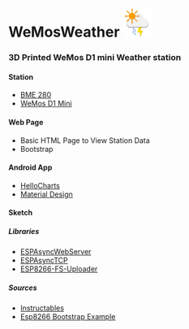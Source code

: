 # WeMosWeather <img src="/assets/logo.png" height="56"> 
### 3D Printed WeMos D1 mini Weather station
#### Station
* [BME 280](https://de.aliexpress.com/item/32801639254.html?src=google&src=google&albch=shopping&acnt=494-037-6276&isdl=y&slnk=&plac=&mtctp=&albbt=Gploogle_7_shopping&aff_atform=google&aff_short_key=UneMJZVf&&albagn=888888&albcp=1705854617&albag=67310370915&trgt=743612850714&crea=de32801639254&netw=u&device=c&albpg=743612850714&albpd=de32801639254&gclid=EAIaIQobChMIqMSEpN7e6gIVkLt3Ch35YAZTEAQYASABEgLxBfD_BwE&gclsrc=aw.ds)
* [WeMos D1 Mini](https://docs.wemos.cc/en/latest/d1/d1_mini.html)

#### Web Page
* Basic HTML Page to View Station Data
* Bootstrap

#### Android App
* [HelloCharts](https://github.com/lecho/hellocharts-android)
* [Material Design](https://material.io/components)

#### Sketch
##### Libraries
*  [ESPAsyncWebServer](https://github.com/me-no-dev/ESPAsyncWebServer)
*  [ESPAsyncTCP](https://github.com/me-no-dev/ESPAsyncTCP)
*  [ESP8266-FS-Uploader](https://randomnerdtutorials.com/install-esp8266-filesystem-uploader-arduino-ide/)

##### Sources
* [Instructables](https://www.instructables.com/id/Solar-Powered-WiFi-Weather-Station/)
* [Esp8266 Bootstrap Example](https://diyprojects.io/bootstrap-create-beautiful-web-interface-projects-esp8266/#.XxcEGJ4zaUk)
